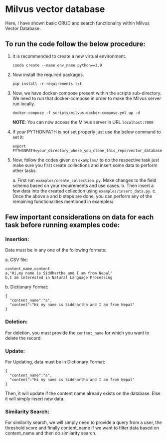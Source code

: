 # Milvus vector database

Here, I have shown basic CRUD and search functionality within Milvus Vector Database.

## To run the code follow the below procedure:

1. It is recommended to create a new virtual environment.
   ```
   conda create --name env_name python==3.9
   ```
2. Now install the required packages.
   ```
   pip install -r requirements.txt
   ```
3. Now, we have docker-compose present within the scripts sub-directory. We need to run that docker-compose in order to make the Milvus server run locally.
   ```
   docker-compose -f scripts/milvus-docker-compose.yml up -d
   ```
   <b>NOTE</b>: You can now access the Milvus server in URL `localhost:7000`
4. If your PYTHONPATH is not set properly just use the below command to set it:
   ```
   export PYTHONPATH=your_directory_where_you_clone_this_repo/vector_database/milvus_database
   ```
5. Now, follow the codes given on `examples/` to do the respective task just make sure you first create collections and insert some data to perform other tasks.
   
   a. First run `examples/create_collection.py`. Make changes to the field schema based on your requirements and use cases.
   b. Then insert a few data into the created collection using `examples/insert_data.py`.
   c. Once the above a and b steps are done, you can perform any of the remaining functionalities mentioned in examples/. 

## Few important considerations on data for each task before running examples code:

### Insertion:
Data must be in any one of the following formats:

   a. CSV file:
   ```
   content_name,content
   a,"Hi,my name is Siddhartha and I am from Nepal"
   b,I am interested in Natural Language Processing
   ```

   b. Dictionary Format:
   ```
   {
     "content_name":"a",
     "content":"Hi my name is Siddhartha and I am from Nepal"
   }
   ```

### Deletion:
For deletion, you must provide the `content_name` for which you want to delete the record.

### Update:
For Updating, data must be in Dictionary Format:
```
{
  "content_name":"a",
  "content":"Hi my name is Siddhartha and I am from Nepal"
}
```

Then, it will update if the content name already exists on the database. Else it will simply insert new data.

### Similarity Search:
For similarity search, we will simply need to provide a query from a user, the threshold score and finally content_name if we want to filter data based on content_name and then do similarity search.